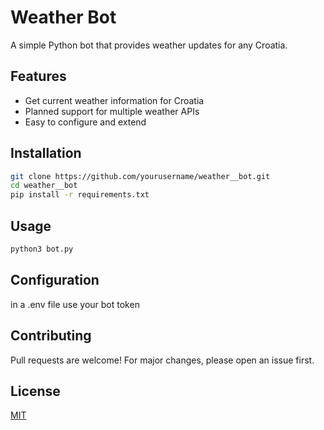 # Weather Bot

A simple Python bot that provides weather updates for any Croatia.

## Features

- Get current weather information for Croatia
- Planned support for multiple weather APIs
- Easy to configure and extend

## Installation

```bash
git clone https://github.com/yourusername/weather__bot.git
cd weather__bot
pip install -r requirements.txt
```

## Usage

```bash
python3 bot.py
```

## Configuration

in a .env file use your bot token

## Contributing

Pull requests are welcome! For major changes, please open an issue first.

## License

[MIT](license.txt)
